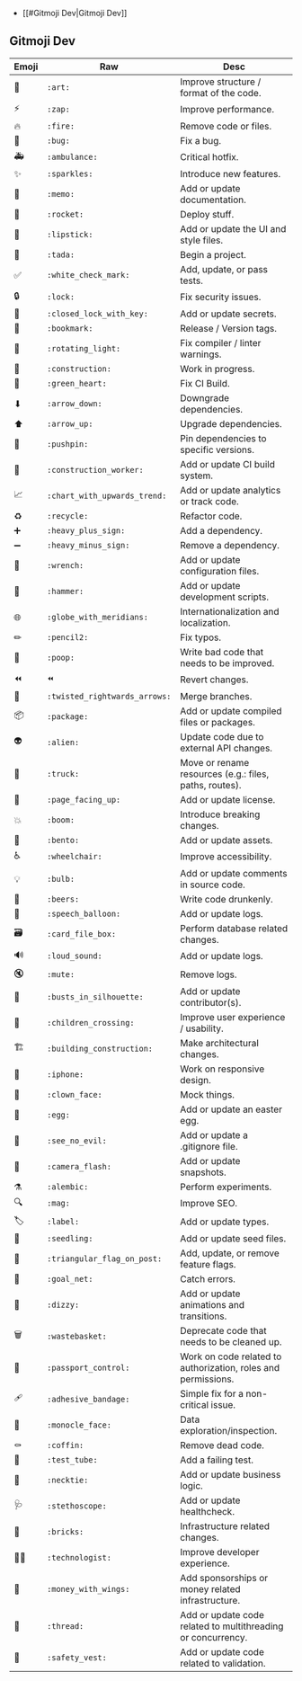 - [[#Gitmoji Dev|Gitmoji Dev]]

## Gitmoji Dev
| Emoji | Raw                           | Desc                                                          |
| ----- | ----------------------------- | ------------------------------------------------------------- |
| 🎨    | `:art:`                       | Improve structure / format of the code.                       |
| ⚡     | `:zap:`                       | Improve performance.                                          |
| 🔥    | `:fire:`                      | Remove code or files.                                         |
| 🐛    | `:bug:`                       | Fix a bug.                                                    |
| 🚑    | `:ambulance:`                 | Critical hotfix.                                              |
| ✨     | `:sparkles:`                  | Introduce new features.                                       |
| 📝    | `:memo:`                      | Add or update documentation.                                  |
| 🚀    | `:rocket:`                    | Deploy stuff.                                                 |
| 💄    | `:lipstick:`                  | Add or update the UI and style files.                         |
| 🎉    | `:tada:`                      | Begin a project.                                              |
| ✅     | `:white_check_mark:`          | Add, update, or pass tests.                                   |
| 🔒    | `:lock:`                      | Fix security issues.                                          |
| 🔐    | `:closed_lock_with_key:`      | Add or update secrets.                                        |
| 🔖    | `:bookmark:`                  | Release / Version tags.                                       |
| 🚨    | `:rotating_light:`            | Fix compiler / linter warnings.                               |
| 🚧    | `:construction:`              | Work in progress.                                             |
| 💚    | `:green_heart:`               | Fix CI Build.                                                 |
| ⬇     | `:arrow_down:`                | Downgrade dependencies.                                       |
| ⬆     | `:arrow_up:`                  | Upgrade dependencies.                                         |
| 📌    | `:pushpin:`                   | Pin dependencies to specific versions.                        |
| 👷    | `:construction_worker:`       | Add or update CI build system.                                |
| 📈    | `:chart_with_upwards_trend:`  | Add or update analytics or track code.                        |
| ♻     | `:recycle:`                   | Refactor code.                                                |
| ➕     | `:heavy_plus_sign:`           | Add a dependency.                                             |
| ➖     | `:heavy_minus_sign:`          | Remove a dependency.                                          |
| 🔧    | `:wrench:`                    | Add or update configuration files.                            |
| 🔨    | `:hammer:`                    | Add or update development scripts.                            |
| 🌐    | `:globe_with_meridians:`      | Internationalization and localization.                        |
| ✏     | `:pencil2:`                   | Fix typos.                                                    |
| 💩    | `:poop:`                      | Write bad code that needs to be improved.                     |
| ⏪     | `⏪`                           | Revert changes.                                               |
| 🔀    | `:twisted_rightwards_arrows:` | Merge branches.                                               |
| 📦    | `:package:`                   | Add or update compiled files or packages.                     |
| 👽    | `:alien:`                     | Update code due to external API changes.                      |
| 🚚    | `:truck:`                     | Move or rename resources (e.g.: files, paths, routes).        |
| 📄    | `:page_facing_up:`            | Add or update license.                                        |
| 💥    | `:boom:`                      | Introduce breaking changes.                                   |
| 🍱    | `:bento:`                     | Add or update assets.                                         |
| ♿     | `:wheelchair:`                | Improve accessibility.                                        |
| 💡    | `:bulb:`                      | Add or update comments in source code.                        |
| 🍻    | `:beers:`                     | Write code drunkenly.                                         |
| 💬    | `:speech_balloon:`            | Add or update logs.                                           |
| 🗃    | `:card_file_box:`             | Perform database related changes.                             |
| 🔊    | `:loud_sound:`                | Add or update logs.                                           |
| 🔇    | `:mute:`                      | Remove logs.                                                  |
| 👥    | `:busts_in_silhouette:`       | Add or update contributor(s).                                 |
| 🚸    | `:children_crossing:`         | Improve user experience / usability.                          |
| 🏗    | `:building_construction:`     | Make architectural changes.                                   |
| 📱    | `:iphone:`                    | Work on responsive design.                                    |
| 🤡    | `:clown_face:`                | Mock things.                                                  |
| 🥚    | `:egg:`                       | Add or update an easter egg.                                  |
| 🙈    | `:see_no_evil:`               | Add or update a .gitignore file.                              |
| 📸    | `:camera_flash:`              | Add or update snapshots.                                      |
| ⚗     | `:alembic:`                   | Perform experiments.                                          |
| 🔍    | `:mag:`                       | Improve SEO.                                                  |
| 🏷    | `:label:`                     | Add or update types.                                          |
| 🌱    | `:seedling:`                  | Add or update seed files.                                     |
| 🚩    | `:triangular_flag_on_post:`   | Add, update, or remove feature flags.                         |
| 🥅    | `:goal_net:`                  | Catch errors.                                                 |
| 💫    | `:dizzy:`                     | Add or update animations and transitions.                     |
| 🗑    | `:wastebasket:`               | Deprecate code that needs to be cleaned up.                   |
| 🛂    | `:passport_control:`          | Work on code related to authorization, roles and permissions. |
| 🩹    | `:adhesive_bandage:`          | Simple fix for a non-critical issue.                          |
| 🧐    | `:monocle_face:`              | Data exploration/inspection.                                  |
| ⚰     | `:coffin:`                    | Remove dead code.                                             |
| 🧪    | `:test_tube:`                 | Add a failing test.                                           |
| 👔    | `:necktie:`                   | Add or update business logic.                                 |
| 🩺    | `:stethoscope:`               | Add or update healthcheck.                                    |
| 🧱    | `:bricks:`                    | Infrastructure related changes.                               |
| 🧑‍💻 | `:technologist:`              | Improve developer experience.                                 |
| 💸    | `:money_with_wings:`          | Add sponsorships or money related infrastructure.             |
| 🧵    | `:thread:`                    | Add or update code related to multithreading or concurrency.  |
| 🦺    | `:safety_vest:`               | Add or update code related to validation.                     |